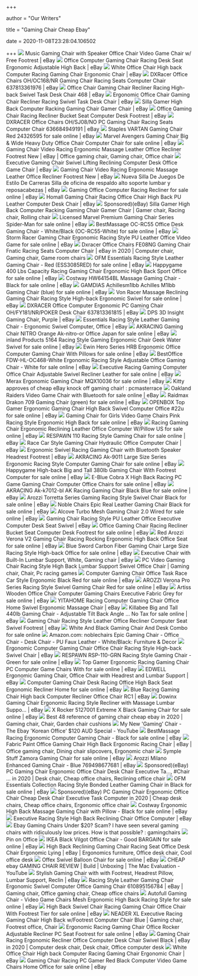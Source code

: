 +++
        
author = "Our Writers"
        
title = "Gaming Chair Cheap Ebay"
        
date = 2020-11-08T23:28:04.106502
        
+++
[ ![](https://i.ebayimg.com/images/g/3esAAOSwizpc0jLI/s-l300.jpg)](https://i.ebayimg.com/images/g/3esAAOSwizpc0jLI/s-l300.jpg) Music Gaming Chair with Speaker Office Chair Video Game Chair w/ Free  Footrest | eBay
[ ![](https://i.ebayimg.com/images/g/JUgAAOSwKWVenRHa/s-l300.jpg)](https://i.ebayimg.com/images/g/JUgAAOSwKWVenRHa/s-l300.jpg) Office Computer Gaming Chair Racing Desk Seat Ergonomic Adjustable High  Back | eBay
[ ![](https://i.ebayimg.com/images/g/m0oAAOSwC5RcwXTr/s-l300.jpg)](https://i.ebayimg.com/images/g/m0oAAOSwC5RcwXTr/s-l300.jpg) White Office Chair High back Computer Racing Gaming Chair Ergonomic Chair |  eBay
[ ![](https://i.ebayimg.com/images/g/QqkAAOSw0fhXikln/s-l400.jpg)](https://i.ebayimg.com/images/g/QqkAAOSw0fhXikln/s-l400.jpg) DXRacer Office Chairs OH/OC168/NR Gaming Chair Racing Seats Computer Chair  637813361976 | eBay
[ ![](https://i.ebayimg.com/images/g/Zm0AAOSw4MNcT7nf/s-l300.jpg)](https://i.ebayimg.com/images/g/Zm0AAOSw4MNcT7nf/s-l300.jpg) Office Chair Gaming Chair Recliner Racing High-back Swivel Task Desk Chair  468 | eBay
[ ![](https://i.ebayimg.com/images/g/KUsAAOSw2A9ekXNy/s-l300.jpg)](https://i.ebayimg.com/images/g/KUsAAOSw2A9ekXNy/s-l300.jpg) Ergonomic Office Chair Gaming Chair Recliner Racing Swivel Task Desk Chair  | eBay
[ ![](https://i.ebayimg.com/images/g/GlEAAOSwcjpevNYu/s-l300.jpg)](https://i.ebayimg.com/images/g/GlEAAOSwcjpevNYu/s-l300.jpg) Silla Gamer High Back Computer Racking Gaming Chair Gamer Chair | eBay
[ ![](https://i.ebayimg.com/images/g/2PMAAOSwVCJefHPY/s-l300.jpg)](https://i.ebayimg.com/images/g/2PMAAOSwVCJefHPY/s-l300.jpg) Office Gaming Chair Racing Recliner Bucket Seat Computer Desk Footrest |  eBay
[ ![](https://i.ebayimg.com/images/g/BMYAAOSwmtJXb~u2/s-l300.jpg)](https://i.ebayimg.com/images/g/BMYAAOSwmtJXb~u2/s-l300.jpg) DXRACER Office Chairs OH/SJ08/NO PC Gaming Chair Racing Seats Computer Chair  636684949191 | eBay
[ ![](https://i.ebayimg.com/images/g/SiQAAOSwWzJfTlz~/s-l640.jpg)](https://i.ebayimg.com/images/g/SiQAAOSwWzJfTlz~/s-l640.jpg) Staples VARTAN Gaming Chair Red 24326595 for sale online | eBay
[ ![](https://i.ebayimg.com/images/g/We8AAOSw8o1eTaZH/s-l640.jpg)](https://i.ebayimg.com/images/g/We8AAOSw8o1eTaZH/s-l640.jpg) Marvel Avengers Gaming Chair Big & Wide Heavy Duty Office Chair Computer  Chair for sale online | eBay
[ ![](https://i.pinimg.com/originals/ce/59/b9/ce59b9bd3071bbbbaa9b2965f0756ffc.png)](https://i.pinimg.com/originals/ce/59/b9/ce59b9bd3071bbbbaa9b2965f0756ffc.png) Gaming Chair Video Racing Ergonomic Massage Leather Office Recliner  Footrest New | eBay | Office gaming chair, Gaming chair, Office chair
[ ![](https://europe-c1-img-listing.eccang.com/0/Nys0eFhPQlVwT0prYUk0KzFiOVRmdz09/201911/13651661ryK5pygC.jpg)](https://europe-c1-img-listing.eccang.com/0/Nys0eFhPQlVwT0prYUk0KzFiOVRmdz09/201911/13651661ryK5pygC.jpg) Executive Gaming Chair Swivel Lifting Reclining Computer Desk Office Game  Chair | eBay
[ ![](https://i.ebayimg.com/images/g/fWAAAOSwEONfFWn0/s-l300.png)](https://i.ebayimg.com/images/g/fWAAAOSwEONfFWn0/s-l300.png) Gaming Chair Video Racing Ergonomic Massage Leather Office Recliner  Footrest New | eBay
[ ![](https://i.ebayimg.com/images/g/fU0AAOSwdGtcrE3R/s-l300.jpg)](https://i.ebayimg.com/images/g/fU0AAOSwdGtcrE3R/s-l300.jpg) Nueva Silla De Juegos De Estilo De Carreras Silla de oficina de respaldo  alto soporte lumbar y reposacabezas | eBay
[ ![](https://i.ebayimg.com/images/g/NaoAAOSw9dteebjS/s-l640.jpg)](https://i.ebayimg.com/images/g/NaoAAOSw9dteebjS/s-l640.jpg) Gaming Office Computer Racing Recliner for sale online | eBay
[ ![](https://i.ebayimg.com/images/g/2LkAAOSw9AxdJuag/s-l300.jpg)](https://i.ebayimg.com/images/g/2LkAAOSw9AxdJuag/s-l300.jpg) Homall Gaming Chair Racing Office Chair High Back PU Leather Computer Desk  Chair | eBay
[ ![](https://i.pinimg.com/736x/6d/53/30/6d53307f06f20ed2b75042179fae7313.jpg)](https://i.pinimg.com/736x/6d/53/30/6d53307f06f20ed2b75042179fae7313.jpg) Sponsored)(eBay) Silla Gamer High Back Computer Racking Gaming Chair Gamer  Chair | Gamer chair, Racing chair, Rolling chair
[ ![](https://i.ebayimg.com/images/g/KDsAAOSw6a5fO41N/s-l640.jpg)](https://i.ebayimg.com/images/g/KDsAAOSw6a5fO41N/s-l640.jpg) Licensed Marvel Premium Gaming Chair Series Spider-Man for sale online |  eBay
[ ![](https://i.ebayimg.com/images/g/O8MAAOSwRSBeTf6j/s-l640.png)](https://i.ebayimg.com/images/g/O8MAAOSwRSBeTf6j/s-l640.png) BestMassage OC-RC55 Office Desk Gaming Chair - White/Black (OC-RC55-White)  for sale online | eBay
[ ![](https://i.ebayimg.com/images/g/tZUAAOSwcm5fR4xo/s-l640.jpg)](https://i.ebayimg.com/images/g/tZUAAOSwcm5fR4xo/s-l640.jpg) Storm Racer Gaming Chair Ergonomic Racing Style PU Leather Office Video Game  for sale online | eBay
[ ![](https://i.pinimg.com/originals/ec/20/bb/ec20bb47f3793870ed9efca32e7d441a.png)](https://i.pinimg.com/originals/ec/20/bb/ec20bb47f3793870ed9efca32e7d441a.png) Dxracer Office Chairs FE08NG Gaming Chair Fnatic Racing Seats Computer Chair  | eBay in 2020 | Computer chair, Gaming chair, Game room chairs
[ ![](https://i.ebayimg.com/images/g/hNAAAOSwm6xeMtnS/s-l600.jpg)](https://i.ebayimg.com/images/g/hNAAAOSwm6xeMtnS/s-l600.jpg) OFM Essentials Racing Style Leather Gaming Chair - Red (ESS3085RED) for  sale online | eBay
[ ![](https://i.ebayimg.com/images/g/JmgAAOSwTkVeJUxj/s-l640.jpg)](https://i.ebayimg.com/images/g/JmgAAOSwTkVeJUxj/s-l640.jpg) Happygame 400 Lbs Capacity Racing Gaming Chair Ergonomic High Back Sport  Office for sale online | eBay
[ ![](https://i.ebayimg.com/images/g/fIQAAOSwkMhfE~5r/s-l640.jpg)](https://i.ebayimg.com/images/g/fIQAAOSwkMhfE~5r/s-l640.jpg) Costway HW64154BL Massage Gaming Chair - Black for sale online | eBay
[ ![](https://i.ebayimg.com/images/g/3WwAAOSwrL9eTT59/s-l640.jpg)](https://i.ebayimg.com/images/g/3WwAAOSwrL9eTT59/s-l640.jpg) GAMDIAS Achillesm1lbb Achilles M1lbb Gaming Chair (blue) for sale online |  eBay
[ ![](https://i.ebayimg.com/images/g/UdMAAOSwHiVfMlSr/s-l640.jpg)](https://i.ebayimg.com/images/g/UdMAAOSwHiVfMlSr/s-l640.jpg) Von Racer Massage Reclining Gaming Chair Racing Style High-back Ergonomic  Swivel for sale online | eBay
[ ![](https://i.ebayimg.com/images/g/IEAAAOSwAPVZJNt-/s-l300.png)](https://i.ebayimg.com/images/g/IEAAAOSwAPVZJNt-/s-l300.png) DXRACER Office Computer Ergonomic PC Gaming Chair OH/FY181/NR/POKER Desk  Chair 637813361815 | eBay
[ ![](https://i.ebayimg.com/images/g/Tm0AAOSwhqVfIbDd/s-l300.jpg)](https://i.ebayimg.com/images/g/Tm0AAOSwhqVfIbDd/s-l300.jpg) DPS 3D Insight Gaming Chair, Purple | eBay
[ ![](https://i.ebayimg.com/images/g/uyEAAOSwTiBc2xF9/s-l300.jpg)](https://i.ebayimg.com/images/g/uyEAAOSwTiBc2xF9/s-l300.jpg) Essentials Racing Style Leather Gaming Chair - Ergonomic Swivel Computer,  Office | eBay
[ ![](https://i.ebayimg.com/images/g/FoMAAOSwOh1ekXME/s-l640.jpg)](https://i.ebayimg.com/images/g/FoMAAOSwOh1ekXME/s-l640.jpg) AKRACING Gaming Chair NITRO Orange Ak-nitro-or Office Japan for sale online  | eBay
[ ![](https://i.ebayimg.com/images/g/RQ4AAOSwoilfiUGv/s-l640.jpg)](https://i.ebayimg.com/images/g/RQ4AAOSwoilfiUGv/s-l640.jpg) inland Products 5164 Racing Style Gaming Ergonomic Chair Geek Water Swivel  for sale online | eBay
[ ![](https://i.ebayimg.com/images/g/qP8AAOSwQF1fU6YM/s-l640.jpg)](https://i.ebayimg.com/images/g/qP8AAOSwQF1fU6YM/s-l640.jpg) Ewin Hero Series HRB Ergonomic Office Computer Gaming Chair With Pillows  for sale online | eBay
[ ![](https://i.ebayimg.com/images/g/LzQAAOSw7VJeUoK~/s-l640.png)](https://i.ebayimg.com/images/g/LzQAAOSw7VJeUoK~/s-l640.png) BestOffice FDW-HL-OC468-White Ergonomic Racing Style Adjustable Office Gaming  Chair - White for sale online | eBay
[ ![](https://i.ebayimg.com/images/g/2rMAAOSwZNtcDcOe/s-l640.jpg)](https://i.ebayimg.com/images/g/2rMAAOSwZNtcDcOe/s-l640.jpg) Executive Racing Gaming Computer Office Chair Adjustable Swivel Recliner  Leather for sale online | eBay
[ ![](https://i.ebayimg.com/images/g/HuYAAOSwk05fTRqn/s-l640.jpg)](https://i.ebayimg.com/images/g/HuYAAOSwk05fTRqn/s-l640.jpg) Merax Ergonomic Gaming Chair MQX10036 for sale online | eBay
[ ![](https://preview.redd.it/4p1dlfoct8231.jpg?auto=webp&s=9a4e91c6d56f249f1fd7d57b0062c25935e1af9a)](https://preview.redd.it/4p1dlfoct8231.jpg?auto=webp&s=9a4e91c6d56f249f1fd7d57b0062c25935e1af9a) Kitty approves of cheap eBay knock off gaming chair! : pcmasterrace
[ ![](https://i.ebayimg.com/images/g/tWEAAOSwSyBfeRfO/s-l640.png)](https://i.ebayimg.com/images/g/tWEAAOSwSyBfeRfO/s-l640.png) Oakland Raiders Video Game Chair with Bluetooth for sale online | eBay
[ ![](https://i.ebayimg.com/00/s/ODAwWDgwMA==/z/dEAAAOSwM6VfPOuw/$_57.JPG?set_id=8800005007)](https://i.ebayimg.com/00/s/ODAwWDgwMA==/z/dEAAAOSwM6VfPOuw/$_57.JPG?set_id=8800005007) Raidmax Drakon 709 Gaming Chair (green) for sale online | eBay
[ ![](https://i.ebayimg.com/images/g/vYoAAOSwrkJe-v75/s-l640.jpg)](https://i.ebayimg.com/images/g/vYoAAOSwrkJe-v75/s-l640.jpg) OPENBOX Top Gamer Ergonomic Gaming Chair High Back Swivel Computer Office  #22u for sale online | eBay
[ ![](https://i.ebayimg.com/images/g/YLMAAOSwIZZfUQLm/s-l640.jpg)](https://i.ebayimg.com/images/g/YLMAAOSwIZZfUQLm/s-l640.jpg) Gaming Chair for Girls Video Game Chairs Pink Racing Style Ergonomic High  Back for sale online | eBay
[ ![](https://i.ebayimg.com/images/g/7dMAAOSwsuBfFPHi/s-l640.jpg)](https://i.ebayimg.com/images/g/7dMAAOSwsuBfFPHi/s-l640.jpg) Racing Gaming Chair Ergonomic Reclining Leather Office Computer W/Pillow US  for sale online | eBay
[ ![](https://i.ebayimg.com/images/g/OsAAAOSwb39eKD2e/s-l640.jpg)](https://i.ebayimg.com/images/g/OsAAAOSwb39eKD2e/s-l640.jpg) RESPAWN 110 Racing Style Gaming Chair for sale online | eBay
[ ![](https://i.ebayimg.com/images/g/Xh8AAOSwU~9fh1EO/s-l300.jpg)](https://i.ebayimg.com/images/g/Xh8AAOSwU~9fh1EO/s-l300.jpg) Race Car Style Gaming Chair Hydraulic Office Computer Chair | eBay
[ ![](https://i.ebayimg.com/images/g/bk8AAOSwEJlfI3dm/s-l300.jpg)](https://i.ebayimg.com/images/g/bk8AAOSwEJlfI3dm/s-l300.jpg) Ergonomic Swivel Racing Gaming Chair with Bluetooth Speaker Headrest  Footrest | eBay
[ ![](https://i.ebayimg.com/images/g/Z34AAOSwYn5fkP-a/s-l640.jpg)](https://i.ebayimg.com/images/g/Z34AAOSwYn5fkP-a/s-l640.jpg) AKRACING Ak-9011 Large Size Series Ergonomic Racing Style Computer Gaming  Chair for sale online | eBay
[ ![](https://i.ebayimg.com/images/g/168AAOSw~~FflLmJ/s-l640.jpg)](https://i.ebayimg.com/images/g/168AAOSw~~FflLmJ/s-l640.jpg) Happygame High-back Big and Tall 380lb Gaming Chair With Footrest Computer  for sale online | eBay
[ ![](https://i.ebayimg.com/images/g/gD4AAOSwTLRfGTO5/s-l640.jpg)](https://i.ebayimg.com/images/g/gD4AAOSwTLRfGTO5/s-l640.jpg) E-Blue Cobra X High Back Racing PC Game Gaming Chair Computer Office Chairs  for sale online | eBay
[ ![](https://i.ebayimg.com/images/g/3eYAAOSwARxfTo2c/s-l640.jpg)](https://i.ebayimg.com/images/g/3eYAAOSwARxfTo2c/s-l640.jpg) AKRACING Ak-k7012-bl AK Racing Gaming Chair Black Blue for sale online |  eBay
[ ![](https://i.ebayimg.com/images/g/vcAAAOSwSPVen2ii/s-l640.jpg)](https://i.ebayimg.com/images/g/vcAAAOSwSPVen2ii/s-l640.jpg) Arozzi Torretta Series Gaming Racing Style Swivel Chair Black for sale  online | eBay
[ ![](https://i.ebayimg.com/images/g/4aQAAOSwcm5fTxUH/s-l640.jpg)](https://i.ebayimg.com/images/g/4aQAAOSwcm5fTxUH/s-l640.jpg) Noble Chairs Epic Real Leather Gaming Chair Black for sale online | eBay
[ ![](https://i.ebayimg.com/images/g/84gAAOSweaReZejO/s-l640.jpg)](https://i.ebayimg.com/images/g/84gAAOSweaReZejO/s-l640.jpg) Alcove Turbo Mesh Gaming Chair 2.0 Wired for sale online | eBay
[ ![](https://i.ebayimg.com/images/g/C4oAAOSwsnVduoW-/s-l300.jpg)](https://i.ebayimg.com/images/g/C4oAAOSwsnVduoW-/s-l300.jpg) Gaming Chair Racing Style PU Leather Office Executive Computer Desk Seat  Swivel | eBay
[ ![](https://i.ebayimg.com/images/g/wgEAAOSwxeVenr1h/s-l640.jpg)](https://i.ebayimg.com/images/g/wgEAAOSwxeVenr1h/s-l640.jpg) Office Gaming Chair Racing Recliner Bucket Seat Computer Desk Footrest for  sale online | eBay
[ ![](https://i.ebayimg.com/images/g/9XkAAOSwqK9fSKKu/s-l640.jpg)](https://i.ebayimg.com/images/g/9XkAAOSwqK9fSKKu/s-l640.jpg) Red Arozzi Verona V2 Gaming Chair Racing Rocking Ergonomic High Back Office  Seat for sale online | eBay
[ ![](https://i.ebayimg.com/images/g/yeQAAOSwOWtenyEa/s-l640.jpg)](https://i.ebayimg.com/images/g/yeQAAOSwOWtenyEa/s-l640.jpg) Blue Sword Carbon Fiber Gaming Chair Large Size Racing Style High-back  Office for sale online | eBay
[ ![](https://i.ebayimg.com/images/g/sHEAAOSwkeBbaH6Q/s-l300.jpg)](https://i.ebayimg.com/images/g/sHEAAOSwkeBbaH6Q/s-l300.jpg) Executive Chair with Built-In Lumbar Support, White, Gaming chair | eBay
[ ![](https://i.pinimg.com/originals/01/83/59/018359acf4c38b61520e9157b610fc03.jpg)](https://i.pinimg.com/originals/01/83/59/018359acf4c38b61520e9157b610fc03.jpg) PC Video Gaming Chair Racing Style High Back Lumbar Support Swivel Office  Chair | Gaming chair, Chair, Pc racing games
[ ![](https://i.ebayimg.com/images/g/sTwAAOSwPyde7b70/s-l640.jpg)](https://i.ebayimg.com/images/g/sTwAAOSwPyde7b70/s-l640.jpg) Computer Gaming Chair Office Task Race Car Style Ergonomic Black Red for  sale online | eBay
[ ![](https://i.ebayimg.com/images/g/WAEAAOSwiiZeczJq/s-l640.jpg)](https://i.ebayimg.com/images/g/WAEAAOSwiiZeczJq/s-l640.jpg) AROZZI Verona Pro Series Racing Style Swivel Gaming Chair Red for sale  online | eBay
[ ![](https://i.ebayimg.com/images/g/ybkAAOSwrTlfdFZU/s-l640.jpg)](https://i.ebayimg.com/images/g/ybkAAOSwrTlfdFZU/s-l640.jpg) Artiss Wooden Office Chair Computer Gaming Chairs Executive Fabric Grey for  sale online | eBay
[ ![](https://i.ebayimg.com/images/g/7ugAAOSwakpfT0Ij/s-l300.jpg)](https://i.ebayimg.com/images/g/7ugAAOSwakpfT0Ij/s-l300.jpg) YITAHOME Racing Computer Gaming Chair Office Home Swivel Ergonomic Massage  Chair | eBay
[ ![](https://i.ebayimg.com/images/g/WEkAAOSwomdfj-Kh/s-l640.jpg)](https://i.ebayimg.com/images/g/WEkAAOSwomdfj-Kh/s-l640.jpg) Killabee Big and Tall 440lb Gaming Chair - Adjustable Tilt Back Angle ...  No Tax for sale online | eBay
[ ![](https://i.ebayimg.com/images/g/WAQAAOSw7R9dgzO9/s-l300.jpg)](https://i.ebayimg.com/images/g/WAQAAOSw7R9dgzO9/s-l300.jpg) Gaming Chair Racing Style Leather Office Recliner Computer Seat Swivel  Footrest | eBay
[ ![](https://i.ebayimg.com/images/g/frAAAOSwMl5fU7Vk/s-l1600.jpg)](https://i.ebayimg.com/images/g/frAAAOSwMl5fU7Vk/s-l1600.jpg) White And Black Gaming Chair And Desk Combo for sale online
[ ![](https://images-na.ssl-images-amazon.com/images/I/71HNF1SRqAL._AC_SL1500_.jpg)](https://images-na.ssl-images-amazon.com/images/I/71HNF1SRqAL._AC_SL1500_.jpg) Amazon.com: noblechairs Epic Gaming Chair - Office Chair - Desk Chair - PU  Faux Leather - White/Black: Furniture & Decor
[ ![](https://i.ebayimg.com/images/g/M5IAAOSwR3le3auf/s-l300.jpg)](https://i.ebayimg.com/images/g/M5IAAOSwR3le3auf/s-l300.jpg) Ergonomic Computer Gaming Chair Office Chair Racing Style High-back Swivel  Chair | eBay
[ ![](https://i.ebayimg.com/images/g/PwUAAOSwSnRdaokq/s-l500.jpg)](https://i.ebayimg.com/images/g/PwUAAOSwSnRdaokq/s-l500.jpg) RESPAWN RSP-110-GRN Racing Style Gaming Chair - Green for sale online | eBay
[ ![](https://i.ebayimg.com/images/g/D5YAAOSw6ntfiTzD/s-l640.jpg)](https://i.ebayimg.com/images/g/D5YAAOSw6ntfiTzD/s-l640.jpg) Top Gamer Ergonomic Racing Gaming Chair PC Computer Game Chairs With for  sale online | eBay
[ ![](https://i.ebayimg.com/images/g/M5cAAOSwkMhfMQ4M/s-l300.jpg)](https://i.ebayimg.com/images/g/M5cAAOSwkMhfMQ4M/s-l300.jpg) EDWELL Ergonomic Gaming Chair, Office Chair with Headrest and Lumbar  Support | eBay
[ ![](https://i.ebayimg.com/images/g/MDIAAOSwtMVeopB~/s-l640.jpg)](https://i.ebayimg.com/images/g/MDIAAOSwtMVeopB~/s-l640.jpg) Computer Gaming Chair Desk Racing Office High Back Seat Ergonomic Recliner  Home for sale online | eBay
[ ![](https://i.ebayimg.com/images/g/NbYAAOSwry1Z6RMR/s-l300.jpg)](https://i.ebayimg.com/images/g/NbYAAOSwry1Z6RMR/s-l300.jpg) Blue Racing Gaming Chair High back Computer Recliner Office Chair RC1 | eBay
[ ![](https://i.ebayimg.com/images/g/35wAAOSwNIFd9q4k/s-l300.jpg)](https://i.ebayimg.com/images/g/35wAAOSwNIFd9q4k/s-l300.jpg) Dowinx Gaming Chair Ergonomic Racing Style Recliner with Massage Lumbar  Suppo... | eBay
[ ![](https://i.ebayimg.com/images/g/CDEAAOSwvXNeidq2/s-l640.jpg)](https://i.ebayimg.com/images/g/CDEAAOSwvXNeidq2/s-l640.jpg) X Rocker 5127001 Extreme X Black Gaming Chair for sale online | eBay
[ ![](https://i.pinimg.com/originals/9f/50/b4/9f50b4e271c323d8b5b66d62cdbd1881.jpg)](https://i.pinimg.com/originals/9f/50/b4/9f50b4e271c323d8b5b66d62cdbd1881.jpg) Best 48 reference of gaming chair cheap ebay in 2020 | Gaming chair, Chair,  Garden chair cushions
[ ![](https://i.ytimg.com/vi/RyHPMsZXnMI/maxresdefault.jpg)](https://i.ytimg.com/vi/RyHPMsZXnMI/maxresdefault.jpg) My New 'Gaming' Chair - The Ebay 'Korean Office' $120 AUD Special - YouTube
[ ![](https://i.ebayimg.com/images/g/AOEAAOSwEPteUmms/s-l640.jpg)](https://i.ebayimg.com/images/g/AOEAAOSwEPteUmms/s-l640.jpg) BestMassage Racing Ergonomic Computer Gaming Chair - Black for sale online  | eBay
[ ![](https://i.pinimg.com/originals/aa/51/b5/aa51b5b2b70240db91d526824527621a.jpg)](https://i.pinimg.com/originals/aa/51/b5/aa51b5b2b70240db91d526824527621a.jpg) Fabric Paint Office Gaming Chair High Back Ergonomic Racing Chair | eBay |  Office gaming chair, Dining chair slipcovers, Ergonomic chair
[ ![](https://i.ebayimg.com/images/g/-UsAAOSwnd5fUk-F/s-l1600.jpg)](https://i.ebayimg.com/images/g/-UsAAOSwnd5fUk-F/s-l1600.jpg) Symple Stuff Zamora Gaming Chair for sale online | eBay
[ ![](https://i.ebayimg.com/images/g/EfoAAOSw2bVfibUM/s-l300.jpg)](https://i.ebayimg.com/images/g/EfoAAOSw2bVfibUM/s-l300.jpg) Arozzi Milano Enhanced Gaming Chair - Blue 769498677681 | eBay
[ ![](https://i.pinimg.com/474x/be/7a/f5/be7af55179fd6da21e198ef757b1645f.jpg)](https://i.pinimg.com/474x/be/7a/f5/be7af55179fd6da21e198ef757b1645f.jpg) Sponsored)(eBay) PC Gaming Chair Ergonomic Office Chair Desk Chair  Executive Ta..., #Chair ... in 2020 | Desk chair, Cheap office chairs,  Reclining office chair
[ ![](https://i.ebayimg.com/images/g/l20AAOSwHSxeTTui/s-l640.jpg)](https://i.ebayimg.com/images/g/l20AAOSwHSxeTTui/s-l640.jpg) OFM Essentials Collection Racing Style Bonded Leather Gaming Chair in Black  for sale online | eBay
[ ![](https://i.pinimg.com/474x/61/ec/18/61ec182b15753eead2ace2c42ada1c1c.jpg)](https://i.pinimg.com/474x/61/ec/18/61ec182b15753eead2ace2c42ada1c1c.jpg) Sponsored)(eBay) PC Gaming Chair Ergonomic Office Chair Cheap Desk Chair  Executive Task Computer in 2020 | Cheap desk chairs, Cheap office chairs,  Ergonomic office chair
[ ![](https://i.ebayimg.com/images/g/imMAAOSw6Nxfhumm/s-l640.jpg)](https://i.ebayimg.com/images/g/imMAAOSw6Nxfhumm/s-l640.jpg) Costway Ergonomic High Back Massage Gaming Chair with Pillow - Black for  sale online | eBay
[ ![](https://i.pinimg.com/originals/4f/5b/e7/4f5be74f3d3ba484239d93cf4a5c2bc9.jpg)](https://i.pinimg.com/originals/4f/5b/e7/4f5be74f3d3ba484239d93cf4a5c2bc9.jpg) Executive Racing Style High Back Reclining Chair Office Computer | eBay
[ ![](https://i.redd.it/p35y7njvc5051.jpg)](https://i.redd.it/p35y7njvc5051.jpg) Ebay Gaming Chairs Under $20? Scam? I have seen several gaming chairs with  ridiculously low prices. How is that possible? : gamingchairs
[ ![](https://i.pinimg.com/474x/a3/18/2d/a3182db97700204a9345c10c9a53948c.jpg)](https://i.pinimg.com/474x/a3/18/2d/a3182db97700204a9345c10c9a53948c.jpg) Pin on Office
[ ![](https://i.ebayimg.com/images/g/G-AAAOSwPGNe6b9O/s-l1600.jpg)](https://i.ebayimg.com/images/g/G-AAAOSwPGNe6b9O/s-l1600.jpg) IKEA Black Vilgot Office Chair - Good BARGAIN for sale online | eBay
[ ![](https://i.pinimg.com/originals/9a/17/0f/9a170f534c30dd16446133394136e42a.jpg)](https://i.pinimg.com/originals/9a/17/0f/9a170f534c30dd16446133394136e42a.jpg) High Back Reclining Gaming Chair Racing Seat Office Desk Chair Ergonomic  Lying | eBay | Ergonomics furniture, Office desk chair, Cool office desk
[ ![](https://i.ebayimg.com/images/g/MnUAAOSwhnNfYFfe/s-l1600.jpg)](https://i.ebayimg.com/images/g/MnUAAOSwhnNfYFfe/s-l1600.jpg) Offex Swivel Balloon Chair for sale online | eBay
[ ![](https://i.ytimg.com/vi/eK-6HK3z31s/sddefault.jpg)](https://i.ytimg.com/vi/eK-6HK3z31s/sddefault.jpg) CHEAP ebay GAMING CHAIR REVIEW | Build | Unboxing | The Mac Evaluation -  YouTube
[ ![](https://i.ebayimg.com/images/g/920AAOSwb8lfGmS0/s-l300.jpg)](https://i.ebayimg.com/images/g/920AAOSwb8lfGmS0/s-l300.jpg) Stylish Gaming Chair with with Footrest, Headrest Pillow, Lumbar Support,  Reclin | eBay
[ ![](https://i.pinimg.com/originals/bc/2c/42/bc2c42c447fde9ab3a5d8ab0562bb1ec.jpg)](https://i.pinimg.com/originals/bc/2c/42/bc2c42c447fde9ab3a5d8ab0562bb1ec.jpg) Racing Style Leather Gaming Chair Ergonomic Swivel Computer Office Gaming  Chair 610895156784 | eBay | Gaming chair, Office gaming chair, Cheap office  chairs
[ ![](https://i.ebayimg.com/images/g/sHcAAOSwMhFfdCQa/s-l640.jpg)](https://i.ebayimg.com/images/g/sHcAAOSwMhFfdCQa/s-l640.jpg) Autofull Gaming Chair - Video Game Chairs Mesh Ergonomic High Back Racing  Style for sale online | eBay
[ ![](https://i.ebayimg.com/images/g/-OoAAOSwEmFfGTgC/s-l640.jpg)](https://i.ebayimg.com/images/g/-OoAAOSwEmFfGTgC/s-l640.jpg) High Back Swivel Chair Racing Gaming Chair Office Chair With Footrest Tier  for sale online | eBay
[ ![](https://i.pinimg.com/originals/dc/53/7c/dc537c3251fe6db96986b28e9bc14a59.jpg)](https://i.pinimg.com/originals/dc/53/7c/dc537c3251fe6db96986b28e9bc14a59.jpg) NEADER XL Executive Racing Gaming Chair High Back w/Footrest Computer Chair  Blue | Gaming chair, Footrest office, Chair
[ ![](https://i.ebayimg.com/images/g/Vi8AAOSwm~lfjq-M/s-l640.png)](https://i.ebayimg.com/images/g/Vi8AAOSwm~lfjq-M/s-l640.png) Ergonomic Racing Gaming Chair Office Rocker Adjustable Recliner PC Seat  Footrest for sale online | eBay
[ ![](https://i.pinimg.com/474x/59/53/54/5953543693aef294dfb9747781a6fe87.jpg)](https://i.pinimg.com/474x/59/53/54/5953543693aef294dfb9747781a6fe87.jpg) Gaming Chair Racing Ergonomic Recliner Office Computer Desk Chair Swivel  Black | eBay in 2020 | Computer desk chair, Desk chair, Office computer desk
[ ![](https://i.ebayimg.com/images/g/oo0AAOSwR39e~JCe/s-l300.jpg)](https://i.ebayimg.com/images/g/oo0AAOSwR39e~JCe/s-l300.jpg) White Office Chair High back Computer Racing Gaming Chair Ergonomic Chair |  eBay
[ ![](https://i.ebayimg.com/images/g/Fx8AAOSws9dfj6B0/s-l1600.jpg)](https://i.ebayimg.com/images/g/Fx8AAOSws9dfj6B0/s-l1600.jpg) Gaming Chair Racing PC Gamer Red Black Computer Video Game Chairs Home  Office for sale online | eBay
